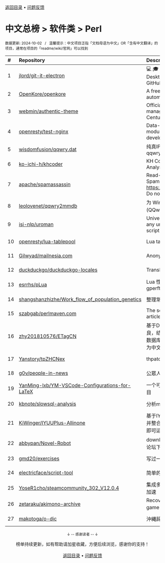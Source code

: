 <a href="https://gitee.com/GrowingGit/GitHub-Chinese-Top-Charts#github中文排行榜">返回目录</a> • <a href="/content/docs/feedback.md">问题反馈</a>

# 中文总榜 > 软件类 > Perl
<sub>数据更新: 2024-10-02&nbsp;&nbsp;&nbsp;/&nbsp;&nbsp;&nbsp;温馨提示：中文项目泛指「文档母语为中文」OR「含有中文翻译」的项目，通常在项目的「readme/wiki/官网」可以找到</sub>

|#|Repository|Description|Stars|Updated|
|:-|:-|:-|:-|:-|
|1|[jlord/git-it-electron](https://github.com/jlord/git-it-electron)|:computer: :mortar_board: Git-it is a (Mac, Win, Linux) Desktop App for Learning Git and GitHub|4656|2024-04-10|
|2|[OpenKore/openkore](https://github.com/OpenKore/openkore)|A free/open source client and automation tool for Ragnarok Online|1274|2024-09-17|
|3|[webmin/authentic-theme](https://github.com/webmin/authentic-theme)|Official theme for the best server management panel of the 21st Century|949|2024-09-19|
|4|[openresty/test-nginx](https://github.com/openresty/test-nginx)|Data-driven test scaffold for Nginx C module and OpenResty Lua library development|440|2024-08-06|
|5|[wisdomfusion/qqwry.dat](https://github.com/wisdomfusion/qqwry.dat)|纯真IP地址数据库镜像，mirror of qqwry.dat|392|2024-09-19|
|6|[ko-ichi-h/khcoder](https://github.com/ko-ichi-h/khcoder)|KH Coder: for Quantitative Content Analysis or Text Mining|305|2024-06-12|
|7|[apache/spamassassin](https://github.com/apache/spamassassin)|Read-only mirror of Apache SpamAssassin. Submit patches to https://bz.apache.org/SpamAssassin/. Do not send pull requests|281|2024-10-01|
|8|[leolovenet/qqwry2mmdb](https://github.com/leolovenet/qqwry2mmdb)|为 Wireshark 能使用纯真网络 IP 数据库(QQwry)而提供的格式转换工具|156|2024-10-01|
|9|[isi-nlp/uroman](https://github.com/isi-nlp/uroman)|Universal Romanizer that can convert any unicode script to roman (latin) script|146|2024-07-26|
|10|[openresty/lua-tablepool](https://github.com/openresty/lua-tablepool)|Lua table recycling pools for LuaJIT|110|2024-08-17|
|11|[Gilwyad/mailnesia.com](https://github.com/Gilwyad/mailnesia.com)|Anonymous Email in Seconds|103|2024-08-15|
|12|[duckduckgo/duckduckgo-locales](https://github.com/duckduckgo/duckduckgo-locales)|Translation files for duckduckgo.com|98|2024-10-01|
|13|[esrrhs/pLua](https://github.com/esrrhs/pLua)|Lua 性能分析工具 Lua profiler tool like gperftools|92|2024-04-23|
|14|[shangshanzhizhe/Work_flow_of_population_genetics](https://github.com/shangshanzhizhe/Work_flow_of_population_genetics)|整理常用的群体遗传学分析流程和脚本|92|2024-05-30|
|15|[szabgab/perlmaven.com](https://github.com/szabgab/perlmaven.com)|The source files of the Perl Maven articles|68|2024-08-16|
|16|[zhy201810576/ETagCN](https://github.com/zhy201810576/ETagCN)|基于Difegue编写的E-Hentai插件进行改良，结合EhTagTranslation项目提供的数据库转换来自E-Hentai上的英文标签为中文标签。|61|2024-06-17|
|17|[Yanstory/tpZHCNex](https://github.com/Yanstory/tpZHCNex)|thpatch zh-hans extra patches (Beta)|18|2024-06-18|
|18|[g0v/people-in-news](https://github.com/g0v/people-in-news)|公眾人物新聞的追蹤|17|2024-05-04|
|19|[YanMing-lxb/YM-VSCode-Configurations-for-LaTeX](https://github.com/YanMing-lxb/YM-VSCode-Configurations-for-LaTeX)|一个可以让你轻松本地部署好LaTeX的项目|10|2024-04-05|
|20|[kbnote/slowsql-analysis](https://github.com/kbnote/slowsql-analysis)|分析mysql的慢查询可视化分析|7|2024-04-16|
|21|[KiWinger/IYUUPlus-Allinone](https://github.com/KiWinger/IYUUPlus-Allinone)|基于IYUUPlus-Dev原版，优化安装流程并整合为一体包，无需安装其他任何文件即可运行IYUUPlus。|6|2024-07-14|
|22|[abbypan/Novel-Robot](https://github.com/abbypan/Novel-Robot)|download novel / forum thread, 小说/论坛下载器|5|2024-08-08|
|23|[gmd20/exercises](https://github.com/gmd20/exercises)|写过一些练习或者小工具，小代码片段等|4|2024-05-31|
|24|[electricface/script-tool](https://github.com/electricface/script-tool)|简单的脚本工具|4|2024-08-23|
|25|[YoseR1cho/steamcommunity_302_V12.0.4](https://github.com/YoseR1cho/steamcommunity_302_V12.0.4)|集成多种功能steam工具箱 支持github加速|3|2024-07-12|
|26|[zetaraku/akimono-archive](https://github.com/zetaraku/akimono-archive)|Recovered source code of the CGI game 商人物語|3|2024-04-29|
|27|[makotoga/o-dic](https://github.com/makotoga/o-dic)|沖縄辞書|2|2024-05-23|

<div align="center">
    <p><sub>↓ -- 感谢读者 -- ↓</sub></p>
    榜单持续更新，如有帮助请加星收藏，方便后续浏览，感谢你的支持！
</div>

<br/>

<div align="center"><a href="https://gitee.com/GrowingGit/GitHub-Chinese-Top-Charts#github中文排行榜">返回目录</a> • <a href="/content/docs/feedback.md">问题反馈</a></div>
